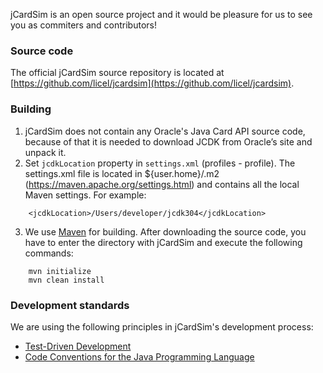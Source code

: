 jCardSim is an open source project and it would be pleasure for us to see you as commiters and contributors!

### Source code
The official jCardSim source repository is located at [https://github.com/licel/jcardsim](https://github.com/licel/jcardsim).


### Building
1. jCardSim does not contain any Oracle's Java Card API source code, because of that it is needed to download JCDK from Oracle’s site and unpack it.
2. Set `jcdkLocation` property in `settings.xml` (profiles - profile). The settings.xml file is located in ${user.home}/.m2 (https://maven.apache.org/settings.html) and contains all the local Maven settings. For example:

~~~
    <jcdkLocation>/Users/developer/jcdk304</jcdkLocation>
~~~

3. We use [Maven](http://http://maven.apache.org/) for building. After downloading the source code, you have to enter the directory with jCardSim and execute the following commands:

~~~
    mvn initialize
    mvn clean install
~~~

### Development standards
We are using the following principles in jCardSim's development process:

- [Test-Driven Development](http://en.wikipedia.org/wiki/Test-driven_development)
- [Code Conventions for the Java Programming Language](http://www.oracle.com/technetwork/java/codeconvtoc-136057.html)

